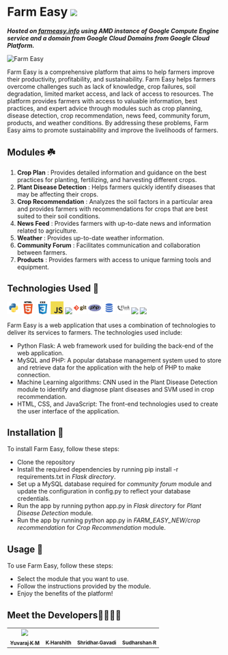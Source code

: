 

# Farm Easy <code><img height="30" src="https://i.ibb.co/c2GvK7c/logo1.png"></code>
***Hosted on [farmeasy.info](http://www.farmeasy.info/) using AMD instance of Google Compute Engine service and a domain from Google Cloud Domains from Google Cloud Platform.***

![Farm Easy](http://farmeasy.info/first_page.jpeg)

Farm Easy is a comprehensive platform that aims to help farmers improve their productivity, profitability, and sustainability. Farm Easy helps farmers overcome challenges such as lack of knowledge, crop failures, soil degradation, limited market access, and lack of access to resources. The platform provides farmers with access to valuable information, best practices, and expert advice through modules such as crop planning, disease detection, crop recommendation, news feed, community forum, products, and weather conditions. By addressing these problems, Farm Easy aims to promote sustainability and improve the livelihoods of farmers.

## Modules ☘️
1. **Crop Plan** : Provides detailed information and guidance on the best practices for planting, fertilizing, and harvesting different crops.
2. **Plant Disease Detection** : Helps farmers quickly identify diseases that may be affecting their crops.
3. **Crop Recommendation** : Analyzes the soil factors in a particular area and provides farmers with recommendations for crops that are best suited to their soil conditions.
4. **News Feed** : Provides farmers with up-to-date news and information related to agriculture.
5. **Weather** : Provides up-to-date weather information.
6. **Community Forum** : Facilitates communication and collaboration between farmers.
7. **Products** : Provides farmers with access to unique farming tools and equipment.


## Technologies Used 🌴
<code><img height="30" src="https://raw.githubusercontent.com/github/explore/80688e429a7d4ef2fca1e82350fe8e3517d3494d/topics/python/python.png"></code>
<code><img height="30" src="https://raw.githubusercontent.com/github/explore/80688e429a7d4ef2fca1e82350fe8e3517d3494d/topics/html/html.png"></code>
<code><img height="30" src="https://raw.githubusercontent.com/github/explore/80688e429a7d4ef2fca1e82350fe8e3517d3494d/topics/css/css.png"></code>
<code><img height="30" src="https://raw.githubusercontent.com/github/explore/80688e429a7d4ef2fca1e82350fe8e3517d3494d/topics/javascript/javascript.png"></code>
<code><img height="30" src="https://github.com/tomchen/stack-icons/raw/master/logos/bootstrap.svg"></code>
<code><img height="30" src="https://raw.githubusercontent.com/github/explore/80688e429a7d4ef2fca1e82350fe8e3517d3494d/topics/git/git.png"></code>
<code><img height="30" src="https://raw.githubusercontent.com/github/explore/80688e429a7d4ef2fca1e82350fe8e3517d3494d/topics/php/php.png"></code>
<code><img height="30" src="https://raw.githubusercontent.com/github/explore/80688e429a7d4ef2fca1e82350fe8e3517d3494d/topics/sql/sql.png"></code>
<code><img height="30" src="https://raw.githubusercontent.com/github/explore/80688e429a7d4ef2fca1e82350fe8e3517d3494d/topics/flask/flask.png"></code>
<code><img height="30" src="https://upload.wikimedia.org/wikipedia/commons/thumb/0/05/Scikit_learn_logo_small.svg/1280px-Scikit_learn_logo_small.svg.png"></code>
<code><img height="30" src="https://encrypted-tbn0.gstatic.com/images?q=tbn:ANd9GcS9j_eYX4l6YYcEgdmBD3g-vDXxIiIqqaCFMj-qlAipAw&s"></code>




Farm Easy is a web application that uses a combination of technologies to deliver its services to farmers. The technologies used include:

* Python Flask: A web framework used for building the back-end of the web application.
* MySQL and PHP: A popular database management system used to store and retrieve data for the application with the help of PHP to make connection.
* Machine Learning algorithms: CNN used in the Plant Disease Detection module to identify and diagnose plant diseases and SVM used in crop recommendation.
* HTML, CSS, and JavaScript: The front-end technologies used to create the user interface of the application. 


## Installation 🌿
To install Farm Easy, follow these steps:
* Clone the repository
* Install the required dependencies by running pip install -r requirements.txt in *Flask directory*.
* Set up a MySQL database required for _community forum_ module and update the configuration in config.py to reflect your database credentials.
* Run the app by running python app.py in *Flask directory* for *Plant Disease Detection* module.
* Run the app by running python app.py in *FARM_EASY_NEW/crop recommendation* for *Crop Recommendation* module.

## Usage 🍃
To use Farm Easy, follow these steps:
* Select the module that you want to use.
* Follow the instructions provided by the module.
* Enjoy the benefits of the platform!



<h2> Meet the Developers👩‍💻👨‍💻</h2>
 <table align = 'center'>
 <tr>
<td align="center"><a href="https://github.com/princeyuvi"><img src="https://avatars.githubusercontent.com/u/84708119?v=4" width="80px; alt=""/><br /><sub><b>Yuvaraj K M</b></sub></a></td>
<td align="center"><a href="https://github.com/harshithcodes"><img src="https://avatars.githubusercontent.com/u/92664169?v=4" width="80px;" alt=""/><br /><sub><b> K Harshith</b></sub></a></td>
<td align="center"><a href="https://github.com/shridharg2112"><img src="https://avatars.githubusercontent.com/u/130856034?v=4" width="80px;" alt=""/><br /><sub><b>Shridhar Gavadi</b></sub></a></td>
<td align="center"><a href="https://github.com/Sudharshan2808"><img src="https://avatars.githubusercontent.com/u/86883817?v=4" width="80px;" alt=""/><br /><sub><b>Sudharshan R</b></sub></a></td>
</tr>
</table>
</p>
